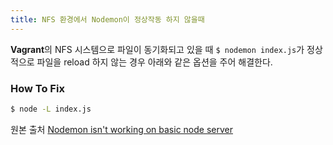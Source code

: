 ```yaml
---
title: NFS 환경에서 Nodemon이 정상작동 하지 않을때
---
```

**Vagrant**의 NFS 시스템으로 파일이 동기화되고 있을 때 `$ nodemon index.js`가 정상적으로 파일을 reload 하지 않는 경우 아래와 같은 옵션을 주어 해결한다.

### How To Fix

```bash
$ node -L index.js
```

원본 출처 [Nodemon isn't working on basic node server](https://github.com/remy/nodemon/issues/1086)